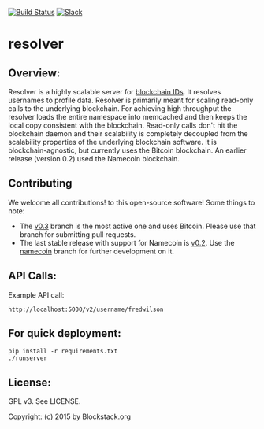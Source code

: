 [![Build Status](https://travis-ci.org/blockstack/resolver.svg?branch=master)](https://travis-ci.org/namesystem/resolver)
[![Slack](http://slack.blockstack.org/badge.svg)](http://slack.blockstack.org/)

resolver
=======

## Overview:

Resolver is a highly scalable server for [blockchain IDs](https://github.com/blockstack/blockstack/wiki/Blockchain-ID). It resolves usernames to profile data. Resolver is primarily meant for scaling read-only calls to the underlying blockchain. For achieving high throughput the resolver loads the entire namespace into memcached and then keeps the local copy consistent with the blockchain. Read-only calls don't hit the blockchain daemon and their scalability is completely decoupled from the scalability properties of the underlying blockchain software. It is blockchain-agnostic, but currently uses the Bitcoin blockchain. An earlier release (version 0.2) used the Namecoin blockchain.

## Contributing 

We welcome all contributions! to this open-source software! Some things to note: 

* The [v0.3](https://github.com/blockstack/resolver/tree/v0.3) branch is the most active one and uses Bitcoin. Please use that branch for submitting pull requests.
* The last stable release with support for Namecoin is [v0.2](https://github.com/blockstack/resolver/releases/tag/v0.2). Use the [namecoin](https://github.com/blockstack/resolver/tree/namecoin) branch for further development on it.

## API Calls:

Example API call:

```
http://localhost:5000/v2/username/fredwilson
```

## For quick deployment:

```
pip install -r requirements.txt
./runserver
```

## License:

GPL v3. See LICENSE.

Copyright: (c) 2015 by Blockstack.org
